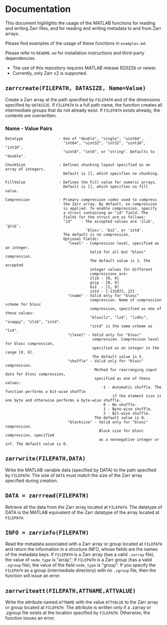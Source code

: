 # Documentation
This document highlights the usage of the MATLAB functions for reading and writing Zarr files, and for reading and writing metadata to and from Zarr arrays.

Please find examples of the usage of these functions in `examples.md`.

Please refer to `README.md` for installation instructions and third-party dependencies.
* The use of this repository requires MATLAB release R2022b or newer.
* Currently, only Zarr v2 is supported.

## `zarrcreate(FILEPATH, DATASIZE, Name=Value)`
Create a Zarr array at the path specified by `FILEPATH` and of the dimensions specified
by `DATASIZE`. If `FILEPATH` is a full path name, the function creates all intermediate groups that
do not already exist. If `FILEPATH` exists already, the contents are overwritten.
   
###	Name - Value Pairs
    Datatype                - One of "double", "single", "uint64",  
                              "int64", "uint32", "int32", "uint16", "int16",  
                              "uint8", "int8", or "string". Defaults to "double".  

    ChunkSize               - Defines chunking layout specified as an array of integers. 
                              Default is [], which specifies no chunking.  

    FillValue               - Defines the Fill value for numeric arrays.  
                              Default is [], which specifies no fill value.

    Compression             - Primary compression codec used to compress
                              the Zarr array. By default, no compression
                              is applied. To enable compression, specify
                              a struct containing an "id" field. The
                              fields for the struct are as follows:
                              "id"    - The accepted values are 'zlib', 'gzip', 
                                        'blosc', 'bz2', or 'zstd'.
                              The default is no compression.
                              Optional Fields:
                                "level" - Compression level, specified as an integer. 
                                          Valid for all but "blosc" compression.
                                          The default value is 1. The accepted
                                          integer values for different
                                          compressions are:
                                          zlib - [0, 9]
                                          gzip - [0, 9]
                                          bz2  - [1, 9]
                                          zstd - [-131072, 22]
                                "cname" - Valid only for "blosc"
                                          compression. Name of compression scheme for blosc 
                                          compression, specified as one of these values:  
                                          "blosclz", "lz4", "lz4hc", "snappy", "zlib", "zstd".
                                          "zstd" is the same scheme as "lz4".
                                "clevel" - Valid only for "blosc"
                                           compression. Compression level for blosc compression, 
                                           specified as an integer in the range [0, 9]. 
                                           The default value is 5.
                                "shuffle" - Valid only for "blosc" compression.
                                            Method for rearranging input data for blosc compression, 
                                            specified as one of these values:
                                               -1 - Automatic shuffle. The function performs a bit-wise shuffle 
                                                    if the element size is one byte and otherwise performs a byte-wise shuffle.
                                                0 - No shuffle.
                                                1 - Byte-wise shuffle.
                                                2 - Bit-wise shuffle.
                                            The default value is 0.
                                "blocksize" - Valid only for "blosc" compression.
                                              Block size for blosc compression, specified 
                                              as a nonnegative integer or inf. The default value is 0.
                      
			
## `zarrwrite(FILEPATH,DATA)`
Write the MATLAB variable data (specified by DATA) to the path specified by `FILEPATH`.
The size of `DATA` must match the size of the Zarr array specified during creation.

## `DATA = zarrread(FILEPATH)`
Retrieve all the data from the Zarr array located at `FILEPATH`.
The datatype of DATA is the MATLAB equivalent of the Zarr datatype of the array
located at `FILEPATH`.

## `INFO = zarrinfo(FILEPATH)`
Read the metadata associated with a Zarr array or group located at `FILEPATH` and return the information in a structure INFO, whose fields are the names of the metadata keys. 
If `FILEPATH` is a Zarr array (has a valid `.zarray` file), the value of `node_type` is "array"; if `FILEPATH` is a Zarr group (has a valid `.zgroup` file), the value of the field `node_type` is "group".
If you specify the `FILEPATH` as a group (intermediate directory) with no `.zgroup` file, then the function will issue an error.

## `zarrwriteatt(FILEPATH,ATTNAME,ATTVALUE)`
Write the attribute named `ATTNAME` with the value `ATTVALUE` to the Zarr array or group located at `FILEPATH`. 
The attribute is written only if a .zarray or .zgroup file exists at the location specified by `FILEPATH`.
Otherwise, the function issues an error.
